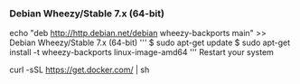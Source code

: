 ### Debian Wheezy/Stable 7.x (64-bit)
echo "deb http://http.debian.net/debian wheezy-backports main" >> Debian Wheezy/Stable 7.x (64-bit)
'''
$ sudo apt-get update
$ sudo apt-get install -t wheezy-backports linux-image-amd64
'''
Restart your system

curl -sSL https://get.docker.com/ | sh